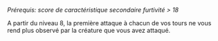 *Prérequis: score de caractéristique secondaire furtivité > 18*

A partir du niveau 8, la première attaque à chacun de vos tours ne vous rend plus observé par la créature que vous avez attaqué.